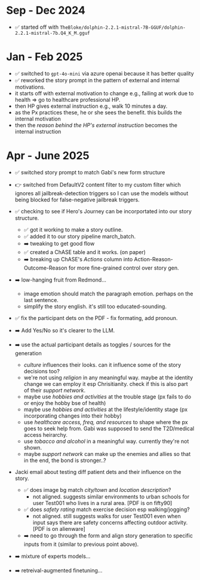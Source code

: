 # Sep - Dec 2024
- ✅ started off with `TheBloke/dolphin-2.2.1-mistral-7B-GGUF/dolphin-2.2.1-mistral-7b.Q4_K_M.gguf`

# Jan - Feb 2025
- ✅ switched to `gpt-4o-mini` via azure openai because it has better quality
- ✅ reworked the story prompt in the pattern of external and internal motivations. 
 - it starts off with external motivation to change e.g., failing at work due to health => go to healthcare professional HP.
 - then HP gives external instruction e.g., walk 10 minutes a day.
 - as the Px practices these, he or she sees the benefit. this builds the internal motivation
 - then the _reason behind the HP's external instruction_ becomes the internal instruction

# Apr - June 2025
- ✅ switched story prompt to match Gabi's new form structure
- 👉 switched from DefaultV2 content filter to my custom filter which ignores all jailbreak-detection triggers so I can use the models without being blocked for false-negative jailbreak triggers.
- ✅ checking to see if Hero's Journey can be incorportated into our story structure.
    - ✅ got it working to make a story outline.
    - ✅ added it to our story pipeline march_batch.
    - ➡️ tweaking to get good flow
    - ✅ created a ChASE table and it works. (on paper)
    - ➡️ breaking up ChASE's _Actions_ column into Action-Reason-Outcome-Reason for more fine-grained control over story gen.
- ➡️ low-hanging fruit from Redmond...
    - image emotion should match the paragraph emotion. perhaps on the last sentence.
    - simplify the story english. it's still too educated-sounding.
- ✅ fix the participant dets on the PDF - fix formating, add pronoun. 
- ➡️ Add Yes/No so it's clearer to the LLM.
- ➡️ use the actual participant details as toggles / sources for the generation
    - _culture_ influences their looks. can it influence some of the story decisions too?
    - we're not using _religion_ in any meaningful way. maybe at the identity change we can employ it esp Chrisitianity. check if this is also part of their _support network_.
    - maybe use _hobbies and activities_ at the trouble stage (px fails to do or enjoy the hobby bse of health)
    - maybe use _hobbies and activities_ at the lifestyle/identity stage (px incorporating changes into their hobby)
    - use _healthcare access, freq, and resources_ to shape where the px goes to seek help from. Gabi was supposed to send the T2D/medical access heirarchy.
    - use _tobacco and alcohol_ in a meaningful way. currently they're not shown.
    - maybe _support network_ can make up the enemies and allies so that in the end, the bond is stronger..?

- Jacki email about testing diff patient dets and their influence on the story.
    - ✅ does image bg match _city/town_ and _location description_?
        - not aligned. suggests similar environments to urban schools for user Test001 who lives in a rural area. [PDF is on fifty90]
    - ✅ does _safety rating_ match exercise decision esp walking/jogging?
        - not aligned. still suggests walks for user Test001 even when input says there are safety concerns affecting outdoor activity. [PDF is on alienware]
    - ➡️ need to go through the form and align story generation to specific inputs from it (similar to previous point above).

- ➡️ mixture of experts models... 
- ➡️ retreival-augmented finetuning... 